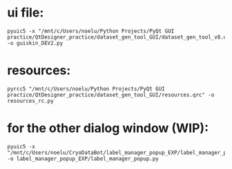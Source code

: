 # ui file:
```
pyuic5 -x "/mnt/c/Users/noelu/Python Projects/PyQt GUI practice/QtDesigner_practice/dataset_gen_tool_GUI/dataset_gen_tool_v8.ui" -o guiskin_DEV2.py
```

# resources:
```
pyrcc5 "/mnt/c/Users/noelu/Python Projects/PyQt GUI practice/QtDesigner_practice/dataset_gen_tool_GUI/resources.qrc" -o resources_rc.py
```


# for the other dialog window (WIP):
```
pyuic5 -x "/mnt/c/Users/noelu/CryoDataBot/label_manager_popup_EXP/label_manager_popup.ui" -o label_manager_popup_EXP/label_manager_popup.py
```